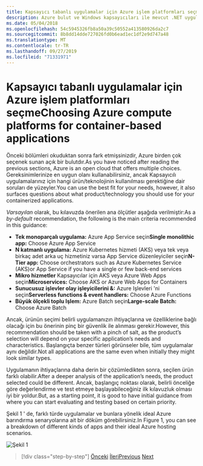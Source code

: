 ```yaml
---
title: Kapsayıcı tabanlı uygulamalar için Azure işlem platformları seçme
description: Azure bulut ve Windows kapsayıcıları ile mevcut .NET uygulamalarını modernleştirin | Kapsayıcı tabanlı uygulamalar için Azure işlem platformları seçme
ms.date: 05/04/2018
ms.openlocfilehash: 54c5945326fb8a50a39c50552a413580926da2c7
ms.sourcegitcommit: 8b8dd14dde727026fd0b6ead1ec1df2e9d747a48
ms.translationtype: MT
ms.contentlocale: tr-TR
ms.lasthandoff: 09/27/2019
ms.locfileid: "71331971"
---
```

# <a name="choosing-azure-compute-platforms-for-container-based-applications"></a><span data-ttu-id="61d19-103">Kapsayıcı tabanlı uygulamalar için Azure işlem platformları seçme</span><span class="sxs-lookup"><span data-stu-id="61d19-103">Choosing Azure compute platforms for container-based applications</span></span>

<span data-ttu-id="61d19-104">Önceki bölümleri okuduktan sonra fark etmişsinizdir, Azure birden çok seçenek sunan açık bir bulutdır.</span><span class="sxs-lookup"><span data-stu-id="61d19-104">As you have noticed after reading the previous sections, Azure is an open cloud that offers multiple choices.</span></span> <span data-ttu-id="61d19-105">Gereksinimlerinize en uygun olanı kullanabilirsiniz, ancak Kapsayıcılı uygulamalarınız için hangi ürün/teknolojinin kullanılması gerektiğine dair soruları de yüzeyler.</span><span class="sxs-lookup"><span data-stu-id="61d19-105">You can use the best fit for your needs, however, it also surfaces questions about what product/technology you should use for your containerized applications.</span></span>

<span data-ttu-id="61d19-106">*Varsayılan* olarak, bu kılavuzda önerilen ana ölçütler aşağıda verilmiştir:</span><span class="sxs-lookup"><span data-stu-id="61d19-106">As a *by-default* recommendation, the following is the main criteria recommended in this guidance:</span></span>

- <span data-ttu-id="61d19-107">**Tek monoparçalı uygulama:** Azure App Service seçin</span><span class="sxs-lookup"><span data-stu-id="61d19-107">**Single monolithic app:** Choose Azure App Service</span></span>
- <span data-ttu-id="61d19-108">**N katmanlı uygulama:** Azure Kubernetes hizmeti (AKS) veya tek veya birkaç adet arka uç hizmetiniz varsa App Service düzenleyiciler seçin</span><span class="sxs-lookup"><span data-stu-id="61d19-108">**N-Tier app:** Choose orchestrators such as Azure Kubernetes Service (AKS)or App Service if you have a single or few back-end services</span></span>
- <span data-ttu-id="61d19-109">**Mikro hizmetler** Kapsayıcılar için AKS veya Azure Web Apps seçin</span><span class="sxs-lookup"><span data-stu-id="61d19-109">**Microservices:** Choose AKS or Azure Web Apps for Containers</span></span>
- <span data-ttu-id="61d19-110">**Sunucusuz işlevler olay işleyicilerini &:** Azure Işlevleri 'ni seçin</span><span class="sxs-lookup"><span data-stu-id="61d19-110">**Serverless functions & event handlers:** Choose Azure Functions</span></span>
- <span data-ttu-id="61d19-111">**Büyük ölçekli toplu Işlem:** Azure Batch seçin</span><span class="sxs-lookup"><span data-stu-id="61d19-111">**Large-scale Batch:** Choose Azure Batch</span></span>

<span data-ttu-id="61d19-112">Ancak, ürünün seçimi belirli uygulamanızın ihtiyaçlarına ve özelliklerine bağlı olacağı için bu önerinin pinç bir güvenlik ile alınması gerekir.</span><span class="sxs-lookup"><span data-stu-id="61d19-112">However, this recommendation should be taken with a pinch of salt, as the product’s selection will depend on your specific application’s needs and characteristics.</span></span> <span data-ttu-id="61d19-113">Başlangıçta benzer türleri görünseler bile, tüm uygulamalar aynı değildir.</span><span class="sxs-lookup"><span data-stu-id="61d19-113">Not all applications are the same even when initially they might look similar types.</span></span>

<span data-ttu-id="61d19-114">Uygulamanın ihtiyaçlarına daha derin bir çözümledikten sonra, seçilen ürün farklı olabilir.</span><span class="sxs-lookup"><span data-stu-id="61d19-114">After a deeper analysis of the application’s needs, the product selected could be different.</span></span> <span data-ttu-id="61d19-115">Ancak, başlangıç noktası olarak, belirli önceliğe göre değerlendirme ve test etmeye başlayabileceğiniz ilk kılavuzluk olması iyi bir yoldur.</span><span class="sxs-lookup"><span data-stu-id="61d19-115">But, as a starting point, it is good to have initial guidance from where you can start evaluating and testing based on certain priority.</span></span>

<span data-ttu-id="61d19-116">Şekil 1 ' de, farklı türde uygulamalar ve bunlara yönelik ideal Azure barındırma senaryolarına ait bir döküm görebilirsiniz.</span><span class="sxs-lookup"><span data-stu-id="61d19-116">In Figure 1, you can see a breakdown of different kinds of apps and their ideal Azure hosting scenarios.</span></span>

![Şekil 1](./media/image8.5.png)

> [!div class="step-by-step"]
> <span data-ttu-id="61d19-118">[Önceki](when-to-deploy-windows-containers-to-azure-container-service-kubernetes.md)
> [İleri](build-resilient-services-ready-for-the-cloud-embrace-transient-failures-in-the-cloud.md)</span><span class="sxs-lookup"><span data-stu-id="61d19-118">[Previous](when-to-deploy-windows-containers-to-azure-container-service-kubernetes.md)
[Next](build-resilient-services-ready-for-the-cloud-embrace-transient-failures-in-the-cloud.md)</span></span>
